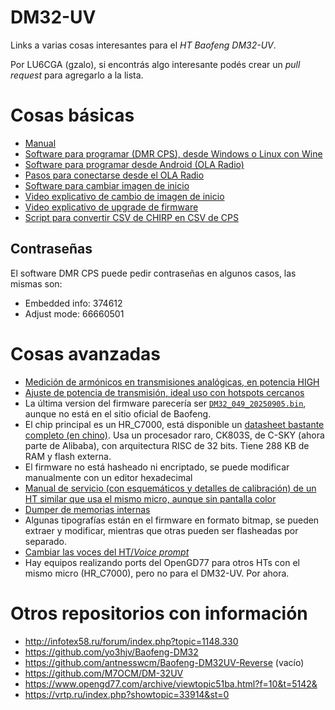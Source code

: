 # DM32-UV
Links a varias cosas interesantes para el _HT Baofeng DM32-UV_.

Por LU6CGA (gzalo), si encontrás algo interesante podés crear un _pull request_ para agregarlo a la lista.

# Cosas básicas
- [Manual](https://baofeng.s3.amazonaws.com/Baofeng_DM-32UV_User_Manual_20250210.pdf)
- [Software para programar (DMR CPS), desde Windows o Linux con Wine](https://baofeng.s3.amazonaws.com/Baofeng_DM-32UV_CPS_v1.41.zip)
- [Software para programar desde Android (OLA Radio)](https://play.google.com/store/apps/details?id=com.aewt.app.friends&hl=es_AR)
- [Pasos para conectarse desde el OLA Radio](pasos_ola.png)
- [Software para cambiar imagen de inicio](https://baofeng.s3.amazonaws.com/Baofeng_DM-32UV_Picture_Tool.zip)
- [Video explicativo de cambio de imagen de inicio](https://www.youtube.com/watch?v=kkBoR580_Q0)
- [Video explicativo de upgrade de firmware](https://www.youtube.com/watch?v=44H3dwOoxeM)
- [Script para convertir CSV de CHIRP en CSV de CPS](https://github.com/gzalo/Quansheng-DM32UV-Chirp-to-DM32-channel-list-)

## Contraseñas
El software DMR CPS puede pedir contraseñas en algunos casos, las mismas son:
- Embedded info: 374612
- Adjust mode: 66660501

# Cosas avanzadas
- [Medición de armónicos en transmisiones analógicas, en potencia HIGH](armonicos.png)
- [Ajuste de potencia de transmisión, ideal uso con hotspots cercanos](power.png)
- La última version del firmware parecería ser [`DM32_049_20250905.bin`](http://infotex58.ru/forum/index.php?topic=1148.msg10422#msg10422), aunque no está en el sitio oficial de Baofeng.
- El chip principal es un HR_C7000, está disponible un [datasheet bastante completo (en chino)](https://www.connectsystems.com/products/top/radios/CS120D/HR_C7000%20Document%202.pdf). Usa un procesador raro, CK803S, de C-SKY (ahora parte de Alibaba), con arquitectura RISC de 32 bits. Tiene 288 KB de RAM y flash externa.
- El firmware no está hasheado ni encriptado, se puede modificar manualmente con un editor hexadecimal 
- [Manual de servicio (con esquemáticos y detalles de calibración) de un HT similar que usa el mismo micro, aunque sin pantalla color](https://www.connectsystems.com/products/top/radios/CS120D/DR5800-2%20ServiceManua01.pdf)
- [Dumper de memorias internas](http://infotex58.ru/forum/index.php?topic=1155.0)
- Algunas tipografías están en el firmware en formato bitmap, se pueden extraer y modificar, mientras que otras pueden ser flasheadas por separado.
- [Cambiar las voces del HT/_Voice prompt_](voice/)
- Hay equipos realizando ports del OpenGD77 para otros HTs con el mismo micro (HR_C7000), pero no para el DM32-UV. Por ahora.

# Otros repositorios con información
- http://infotex58.ru/forum/index.php?topic=1148.330
- https://github.com/yo3hjv/Baofeng-DM32
- https://github.com/antnesswcm/Baofeng-DM32UV-Reverse (vacío)
- https://github.com/M7OCM/DM-32UV
- https://www.opengd77.com/archive/viewtopic51ba.html?f=10&t=5142&
- https://vrtp.ru/index.php?showtopic=33914&st=0

